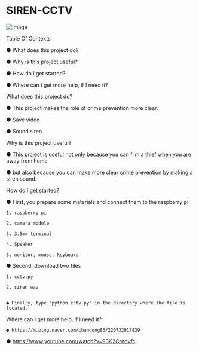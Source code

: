 # SIREN-CCTV

![image](https://user-images.githubusercontent.com/54634455/84468402-b3947680-acb9-11ea-9dfd-8c77789e8cc7.png)


Table Of Contexts


   ● What does this project do?
  
   ● Why is this project useful?
  
   ● How do I get started?
  
   ● Where can I get more help, if I need it?


What does this project do?

   ● This project makes the role of crime prevention more clear.
    
   ● Save video
  
   ● Sound siren
  
   
Why is this project useful?

   ● This project is useful not only because you can film a thief when you are away from home 
  
   ● but also because you can make more clear crime prevention by making a siren sound.
  
  
How do I get started?

   ● First, you prepare some materials and connect them to the raspberry pi
  
    1. raspberry pi
    
    2. camera module
    
    3. 3.5mm terminal
    
    4. Speaker
    
    5. monitor, mouse, keyboard
    


   ● Second, download two files 
  
    1. cctv.py
    
    2. siren.wav
    
  
    ● Finally, type "python cctv.py" in the directory where the file is located.
  
      
 Where can I get more help, if I need it?
 
    ● https://m.blog.naver.com/chandong83/220732917839
  
   ● https://www.youtube.com/watch?v=93K2Crndvfc
  
  
